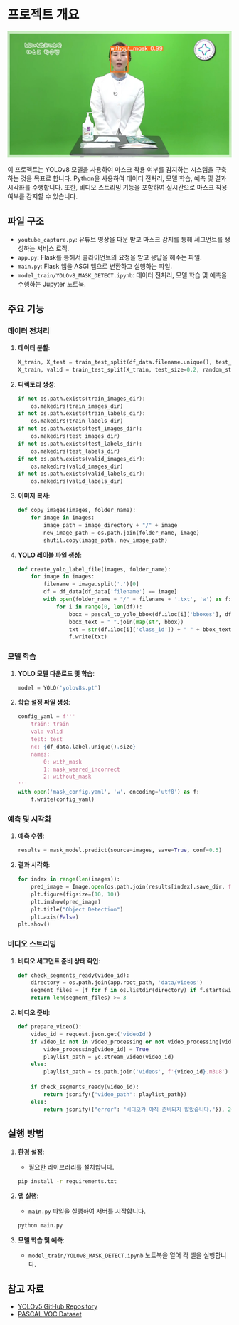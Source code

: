 # 프로젝트 개요
![마스크 감지 결과](https://github.com/everyshare-code/YOLOv8_YOUTUBE_MASK_DETECTION/blob/main/temp.jpg)

이 프로젝트는 YOLOv8 모델을 사용하여 마스크 착용 여부를 감지하는 시스템을 구축하는 것을 목표로 합니다. Python을 사용하여 데이터 전처리, 모델 학습, 예측 및 결과 시각화를 수행합니다. 또한, 비디오 스트리밍 기능을 포함하여 실시간으로 마스크 착용 여부를 감지할 수 있습니다.

## 파일 구조

- `youtube_capture.py`: 유튜브 영상을 다운 받고 마스크 감지를 통해 세그먼트를 생성하는 서비스 로직.
- `app.py`: Flask를 통해서 클라이언트의 요청을 받고 응답을 해주는 파일.
- `main.py`: Flask 앱을 ASGI 앱으로 변환하고 실행하는 파일.
- `model_train/YOLOv8_MASK_DETECT.ipynb`: 데이터 전처리, 모델 학습 및 예측을 수행하는 Jupyter 노트북.

## 주요 기능

### 데이터 전처리

1. **데이터 분할**:
    ```python
    X_train, X_test = train_test_split(df_data.filename.unique(), test_size=0.1, random_state=42)
    X_train, valid = train_test_split(X_train, test_size=0.2, random_state=42)
    ```

2. **디렉토리 생성**:
    ```python
    if not os.path.exists(train_images_dir):
        os.makedirs(train_images_dir)
    if not os.path.exists(train_labels_dir):
        os.makedirs(train_labels_dir)
    if not os.path.exists(test_images_dir):
        os.makedirs(test_images_dir)
    if not os.path.exists(test_labels_dir):
        os.makedirs(test_labels_dir)
    if not os.path.exists(valid_images_dir):
        os.makedirs(valid_images_dir)
    if not os.path.exists(valid_labels_dir):
        os.makedirs(valid_labels_dir)
    ```

3. **이미지 복사**:
    ```python
    def copy_images(images, folder_name):
        for image in images:
            image_path = image_directory + "/" + image
            new_image_path = os.path.join(folder_name, image)
            shutil.copy(image_path, new_image_path)
    ```

4. **YOLO 레이블 파일 생성**:
    ```python
    def create_yolo_label_file(images, folder_name):
        for image in images:
            filename = image.split('.')[0]
            df = df_data[df_data['filename'] == image]
            with open(folder_name + "/" + filename + '.txt', 'w') as f:
                for i in range(0, len(df)):
                    bbox = pascal_to_yolo_bbox(df.iloc[i]['bboxes'], df.iloc[i]['width'], df.iloc[i]['height'])
                    bbox_text = " ".join(map(str, bbox))
                    txt = str(df.iloc[i]['class_id']) + " " + bbox_text
                    f.write(txt)
    ```

### 모델 학습

1. **YOLO 모델 다운로드 및 학습**:
    ```python
    model = YOLO('yolov8s.pt')
    ```

2. **학습 설정 파일 생성**:
    ```python
    config_yaml = f'''
        train: train
        val: valid
        test: test
        nc: {df_data.label.unique().size}
        names:
            0: with_mask
            1: mask_weared_incorrect
            2: without_mask
    '''
    with open('mask_config.yaml', 'w', encoding='utf8') as f:
        f.write(config_yaml)
    ```

### 예측 및 시각화

1. **예측 수행**:
    ```python
    results = mask_model.predict(source=images, save=True, conf=0.5)
    ```

2. **결과 시각화**:
    ```python
    for index in range(len(images)):
        pred_image = Image.open(os.path.join(results[index].save_dir, f'image{str(index)}.jpg'))
        plt.figure(figsize=(10, 10))
        plt.imshow(pred_image)
        plt.title("Object Detection")
        plt.axis(False)
    plt.show()
    ```

### 비디오 스트리밍

1. **비디오 세그먼트 준비 상태 확인**:
    ```python
    def check_segments_ready(video_id):
        directory = os.path.join(app.root_path, 'data/videos')
        segment_files = [f for f in os.listdir(directory) if f.startswith(video_id) and f.endswith('.ts')]
        return len(segment_files) >= 3
    ```

2. **비디오 준비**:
    ```python
    def prepare_video():
        video_id = request.json.get('videoId')
        if video_id not in video_processing or not video_processing[video_id]:
            video_processing[video_id] = True
            playlist_path = yc.stream_video(video_id)
        else:
            playlist_path = os.path.join('videos', f'{video_id}.m3u8')

        if check_segments_ready(video_id):
            return jsonify({"video_path": playlist_path})
        else:
            return jsonify({"error": "비디오가 아직 준비되지 않았습니다."}), 202
    ```

## 실행 방법

1. **환경 설정**:
    - 필요한 라이브러리를 설치합니다.
    ```bash
    pip install -r requirements.txt
    ```

2. **앱 실행**:
    - `main.py` 파일을 실행하여 서버를 시작합니다.
    ```bash
    python main.py
    ```

3. **모델 학습 및 예측**:
    - `model_train/YOLOv8_MASK_DETECT.ipynb` 노트북을 열어 각 셀을 실행합니다.

## 참고 자료

- [YOLOv5 GitHub Repository](https://github.com/ultralytics/yolov5)
- [PASCAL VOC Dataset](http://host.robots.ox.ac.uk/pascal/VOC/)
